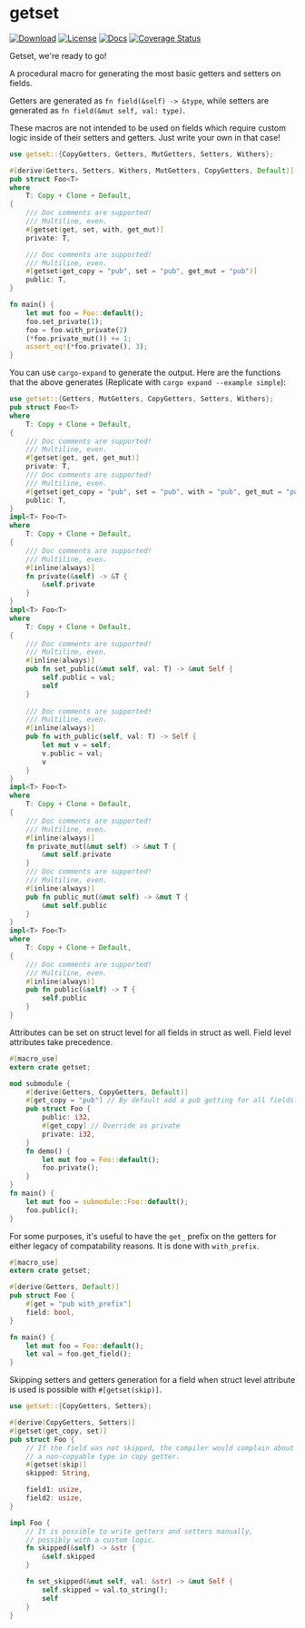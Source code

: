 # getset

[![Download](https://img.shields.io/crates/d/getset)](https://crates.io/crates/getset)
[![License](https://img.shields.io/crates/l/getset)](https://github.com/Hoverbear/getset/blob/master/LICENSE)
[![Docs](https://docs.rs/getset/badge.svg)](https://docs.rs/getset/)
[![Coverage Status](https://coveralls.io/repos/github/Hoverbear/getset/badge.svg)](https://coveralls.io/github/Hoverbear/getset)

Getset, we're ready to go!

A procedural macro for generating the most basic getters and setters on fields.

Getters are generated as `fn field(&self) -> &type`, while setters are generated as `fn field(&mut self, val: type)`.

These macros are not intended to be used on fields which require custom logic inside of their setters and getters. Just write your own in that case!

```rust
use getset::{CopyGetters, Getters, MutGetters, Setters, Withers};

#[derive(Getters, Setters, Withers, MutGetters, CopyGetters, Default)]
pub struct Foo<T>
where
    T: Copy + Clone + Default,
{
    /// Doc comments are supported!
    /// Multiline, even.
    #[getset(get, set, with, get_mut)]
    private: T,

    /// Doc comments are supported!
    /// Multiline, even.
    #[getset(get_copy = "pub", set = "pub", get_mut = "pub")]
    public: T,
}

fn main() {
    let mut foo = Foo::default();
    foo.set_private(1);
    foo = foo.with_private(2)
    (*foo.private_mut()) += 1;
    assert_eq!(*foo.private(), 3);
}
```

You can use `cargo-expand` to generate the output. Here are the functions that the above generates (Replicate with `cargo expand --example simple`):

```rust
use getset::{Getters, MutGetters, CopyGetters, Setters, Withers};
pub struct Foo<T>
where
    T: Copy + Clone + Default,
{
    /// Doc comments are supported!
    /// Multiline, even.
    #[getset(get, get, get_mut)]
    private: T,
    /// Doc comments are supported!
    /// Multiline, even.
    #[getset(get_copy = "pub", set = "pub", with = "pub", get_mut = "pub")]
    public: T,
}
impl<T> Foo<T>
where
    T: Copy + Clone + Default,
{
    /// Doc comments are supported!
    /// Multiline, even.
    #[inline(always)]
    fn private(&self) -> &T {
        &self.private
    }
}
impl<T> Foo<T>
where
    T: Copy + Clone + Default,
{
    /// Doc comments are supported!
    /// Multiline, even.
    #[inline(always)]
    pub fn set_public(&mut self, val: T) -> &mut Self {
        self.public = val;
        self
    }
    
    /// Doc comments are supported!
    /// Multiline, even.
    #[inline(always)]
    pub fn with_public(self, val: T) -> Self {
        let mut v = self;
        v.public = val;
        v
    }
}
impl<T> Foo<T>
where
    T: Copy + Clone + Default,
{
    /// Doc comments are supported!
    /// Multiline, even.
    #[inline(always)]
    fn private_mut(&mut self) -> &mut T {
        &mut self.private
    }
    /// Doc comments are supported!
    /// Multiline, even.
    #[inline(always)]
    pub fn public_mut(&mut self) -> &mut T {
        &mut self.public
    }
}
impl<T> Foo<T>
where
    T: Copy + Clone + Default,
{
    /// Doc comments are supported!
    /// Multiline, even.
    #[inline(always)]
    pub fn public(&self) -> T {
        self.public
    }
}
```

Attributes can be set on struct level for all fields in struct as well. Field level attributes take
precedence.

```rust
#[macro_use]
extern crate getset;

mod submodule {
    #[derive(Getters, CopyGetters, Default)]
    #[get_copy = "pub"] // By default add a pub getting for all fields.
    pub struct Foo {
        public: i32,
        #[get_copy] // Override as private
        private: i32,
    }
    fn demo() {
        let mut foo = Foo::default();
        foo.private();
    }
}
fn main() {
    let mut foo = submodule::Foo::default();
    foo.public();
}
```

For some purposes, it's useful to have the `get_` prefix on the getters for
either legacy of compatability reasons. It is done with `with_prefix`.

```rust
#[macro_use]
extern crate getset;

#[derive(Getters, Default)]
pub struct Foo {
    #[get = "pub with_prefix"]
    field: bool,
}

fn main() {
    let mut foo = Foo::default();
    let val = foo.get_field();
}
```

Skipping setters and getters generation for a field when struct level attribute is used
is possible with `#[getset(skip)]`.

```rust
use getset::{CopyGetters, Setters};

#[derive(CopyGetters, Setters)]
#[getset(get_copy, set)]
pub struct Foo {
    // If the field was not skipped, the compiler would complain about moving
    // a non-copyable type in copy getter.
    #[getset(skip)]
    skipped: String,

    field1: usize,
    field2: usize,
}

impl Foo {
    // It is possible to write getters and setters manually,
    // possibly with a custom logic.
    fn skipped(&self) -> &str {
        &self.skipped
    }

    fn set_skipped(&mut self, val: &str) -> &mut Self {
        self.skipped = val.to_string();
        self
    }
}
```
